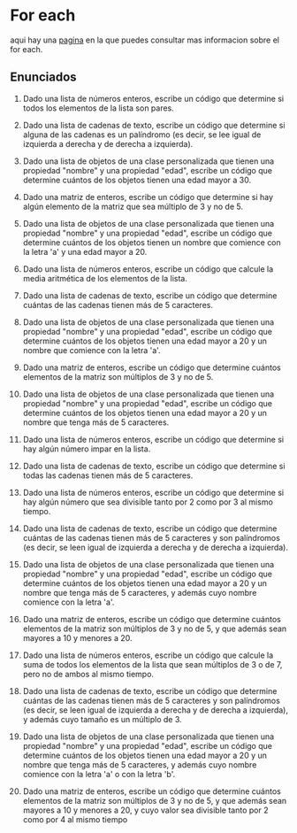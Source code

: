 # For each

aqui hay una [pagina](https://linuxhint.com/kotlin-foreach/) en la que puedes consultar mas informacion sobre el for each.

## Enunciados

1. Dado una lista de números enteros, escribe un código que determine si todos los elementos de la lista son pares.

2. Dado una lista de cadenas de texto, escribe un código que determine si alguna de las cadenas es un palíndromo (es decir, se lee igual de izquierda a derecha y de derecha a izquierda).
3. Dado una lista de objetos de una clase personalizada que tienen una propiedad "nombre" y una propiedad "edad", escribe un código que determine cuántos de los objetos tienen una edad mayor a 30.
4. Dado una matriz de enteros, escribe un código que determine si hay algún elemento de la matriz que sea múltiplo de 3 y no de 5.
5. Dado una lista de objetos de una clase personalizada que tienen una propiedad "nombre" y una propiedad "edad", escribe un código que determine cuántos de los objetos tienen un nombre que comience con la letra 'a' y una edad mayor a 20.
6. Dado una lista de números enteros, escribe un código que calcule la media aritmética de los elementos de la lista.
7. Dado una lista de cadenas de texto, escribe un código que determine cuántas de las cadenas tienen más de 5 caracteres.
8. Dado una lista de objetos de una clase personalizada que tienen una propiedad "nombre" y una propiedad "edad", escribe un código que determine cuántos de los objetos tienen una edad mayor a 20 y un nombre que comience con la letra 'a'.
9. Dado una matriz de enteros, escribe un código que determine cuántos elementos de la matriz son múltiplos de 3 y no de 5.
10. Dado una lista de objetos de una clase personalizada que tienen una propiedad "nombre" y una propiedad "edad", escribe un código que determine cuántos de los objetos tienen una edad mayor a 20 y un nombre que tenga más de 5 caracteres.
11. Dado una lista de números enteros, escribe un código que determine si hay algún número impar en la lista.
12. Dado una lista de cadenas de texto, escribe un código que determine si todas las cadenas tienen más de 5 caracteres.
13. Dado una lista de números enteros, escribe un código que determine si hay algún número que sea divisible tanto por 2 como por 3 al mismo tiempo.
14. Dado una lista de cadenas de texto, escribe un código que determine cuántas de las cadenas tienen más de 5 caracteres y son palíndromos (es decir, se leen igual de izquierda a derecha y de derecha a izquierda).
15. Dado una lista de objetos de una clase personalizada que tienen una propiedad "nombre" y una propiedad "edad", escribe un código que determine cuántos de los objetos tienen una edad mayor a 20 y un nombre que tenga más de 5 caracteres, y además cuyo nombre comience con la letra 'a'.
16. Dado una matriz de enteros, escribe un código que determine cuántos elementos de la matriz son múltiplos de 3 y no de 5, y que además sean mayores a 10 y menores a 20.
17. Dado una lista de números enteros, escribe un código que calcule la suma de todos los elementos de la lista que sean múltiplos de 3 o de 7, pero no de ambos al mismo tiempo.
18. Dado una lista de cadenas de texto, escribe un código que determine cuántas de las cadenas tienen más de 5 caracteres y son palíndromos (es decir, se leen igual de izquierda a derecha y de derecha a izquierda), y además cuyo tamaño es un múltiplo de 3.
19. Dado una lista de objetos de una clase personalizada que tienen una propiedad "nombre" y una propiedad "edad", escribe un código que determine cuántos de los objetos tienen una edad mayor a 20 y un nombre que tenga más de 5 caracteres, y además cuyo nombre comience con la letra 'a' o con la letra 'b'.
20. Dado una matriz de enteros, escribe un código que determine cuántos elementos de la matriz son múltiplos de 3 y no de 5, y que además sean mayores a 10 y menores a 20, y cuyo valor sea divisible tanto por 2 como por 4 al mismo tiempo